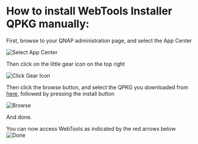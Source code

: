 # How to install WebTools Installer QPKG manually:

First, browse to your QNAP administration page, and select the App Center

![Select App Center](https://github.com/ukdtom/WTInstaller/blob/master/Wiki/qnap/Select_App_Center.png)

Then click on the little gear icon on the top right

![Click Gear Icon](https://github.com/ukdtom/WTInstaller/blob/master/Wiki/qnap/Click_Gear.png)

Then click the browse button, and select the QPKG you downloaded from [here](https://github.com/ukdtom/WTInstaller/releases/latest), followed by pressing the install button

![Browse](https://github.com/ukdtom/WTInstaller/blob/master/Wiki/qnap/Browse.png)

And done.

You can now access WebTools as indicated by the red arrows below
![Done](https://github.com/ukdtom/WTInstaller/blob/master/Wiki/qnap/Done.png)


